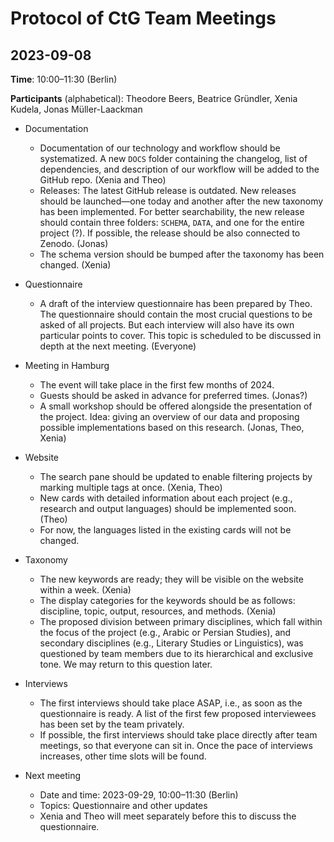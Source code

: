 ﻿# Protocol of CtG Team Meetings

## 2023-09-08

**Time**: 10:00–11:30 (Berlin)

**Participants** (alphabetical): Theodore Beers, Beatrice Gründler, Xenia Kudela, Jonas Müller-Laackman

- Documentation

  - Documentation of our technology and workflow should be systematized. A new `DOCS` folder containing the changelog, list of dependencies, and description of our workflow will be added to the GitHub repo. (Xenia and Theo)
  - Releases: The latest GitHub release is outdated. New releases should be launched—one today and another after the new taxonomy has been implemented. For better searchability, the new release should contain three folders: `SCHEMA`, `DATA`, and one for the entire project (?). If possible, the release should be also connected to Zenodo. (Jonas)
  - The schema version should be bumped after the taxonomy has been changed. (Xenia)

- Questionnaire

  - A draft of the interview questionnaire has been prepared by Theo. The questionnaire should contain the most crucial questions to be asked of all projects. But each interview will also have its own particular points to cover. This topic is scheduled to be discussed in depth at the next meeting. (Everyone)

- Meeting in Hamburg

  - The event will take place in the first few months of 2024.
  - Guests should be asked in advance for preferred times. (Jonas?)
  - A small workshop should be offered alongside the presentation of the project. Idea: giving an overview of our data and proposing possible implementations based on this research. (Jonas, Theo, Xenia)

- Website

  - The search pane should be updated to enable filtering projects by marking multiple tags at once. (Xenia, Theo)
  - New cards with detailed information about each project (e.g., research and output languages) should be implemented soon. (Theo)
  - For now, the languages listed in the existing cards will not be changed.

- Taxonomy

  - The new keywords are ready; they will be visible on the website within a week. (Xenia)
  - The display categories for the keywords should be as follows: discipline, topic, output, resources, and methods. (Xenia)
  - The proposed division between primary disciplines, which fall within the focus of the project (e.g., Arabic or Persian Studies), and secondary disciplines (e.g., Literary Studies or Linguistics), was questioned by team members due to its hierarchical and exclusive tone. We may return to this question later.

- Interviews

  - The first interviews should take place ASAP, i.e., as soon as the questionnaire is ready. A list of the first few proposed interviewees has been set by the team privately.
  - If possible, the first interviews should take place directly after team meetings, so that everyone can sit in. Once the pace of interviews increases, other time slots will be found.

- Next meeting

  - Date and time: 2023-09-29, 10:00–11:30 (Berlin)
  - Topics: Questionnaire and other updates
  - Xenia and Theo will meet separately before this to discuss the questionnaire.
